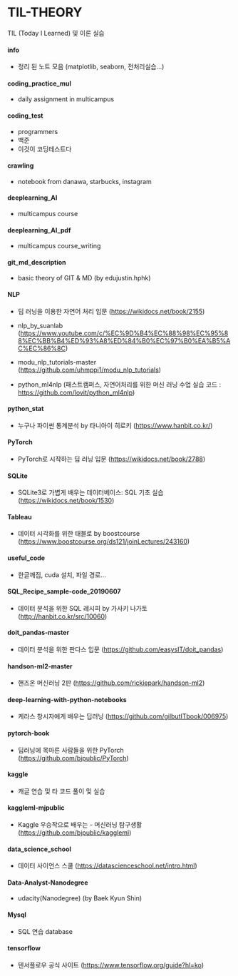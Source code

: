 # TIL-THEORY
TIL (Today I Learned)  및 이론 실습



#### info 

- 정리 된 노트 모음 (matplotlib, seaborn, 전처리실습...)   

  

#### coding_practice_mul  

- daily assignment in multicampus    

  

#### coding_test  

- programmers  
- 백준  
- 이것이 코딩테스트다     

  

#### crawling   

- notebook from danawa, starbucks, instagram    

  

#### deeplearning_AI  

- multicampus course   

  

#### deeplearning_AI_pdf   

- multicampus course_writing  

  

#### git_md_description   

- basic theory of GIT & MD (by edujustin.hphk)    

  

#### NLP 

- 딥 러닝을 이용한 자연어 처리 입문 (https://wikidocs.net/book/2155)  

- nlp_by_suanlab (https://www.youtube.com/c/%EC%9D%B4%EC%88%98%EC%95%88%EC%BB%B4%ED%93%A8%ED%84%B0%EC%97%B0%EA%B5%AC%EC%86%8C)  

- modu_nlp_tutorials-master (https://github.com/uhmppi1/modu_nlp_tutorials)  

- python_ml4nlp (패스트캠퍼스, 자연어처리를 위한 머신 러닝 수업 실습 코드 : https://github.com/lovit/python_ml4nlp)

  

#### python_stat   

- 누구나 파이썬 통계분석 by 타니아이 히로키 (https://www.hanbit.co.kr/)    

  

#### PyTorch  

- PyTorch로 시작하는 딥 러닝 입문 (https://wikidocs.net/book/2788)    

  

#### SQLite   

- SQLite3로 가볍게 배우는 데이터베이스: SQL 기초 실습 (https://wikidocs.net/book/1530)   

   

#### Tableau   

- 데이터 시각화를 위한 태블로 by boostcourse (https://www.boostcourse.org/ds121/joinLectures/243160)    

  

#### useful_code   

- 한글깨짐, cuda 설치, 파일 경로...    

  

#### SQL_Recipe_sample-code_20190607   

- 데이터 분석을 위한 SQL 레시피 by 가사키 나가토 (http://hanbit.co.kr/src/10060)    

  

#### doit_pandas-master  

- 데이터 분석을 위한 판다스 입문 (https://github.com/easysIT/doit_pandas)    

  

#### handson-ml2-master   

- 핸즈온 머신러닝 2판 (https://github.com/rickiepark/handson-ml2)    

  

#### deep-learning-with-python-notebooks   

- 케라스 창시자에게 배우는 딥러닝 (https://github.com/gilbutITbook/006975)    

  

#### pytorch-book   

- 딥러닝에 목마른 사람들을 위한 PyTorch (https://github.com/bjpublic/PyTorch)   

   

#### kaggle   

- 캐글 연습 및 타 코드 풀이 및 실습  

  

#### kaggleml-mjpublic   

- Kaggle 우승작으로 배우는 - 머신러닝 탐구생활 (https://github.com/bjpublic/kaggleml)    

  

#### data_science_school   

- 데이터 사이언스 스쿨 (https://datascienceschool.net/intro.html)  

  

#### Data-Analyst-Nanodegree   

- udacity(Nanodegree) (by Baek Kyun Shin)  

  

#### Mysql  

- SQL 연습 database  

  

#### tensorflow  

- 텐서플로우 공식 사이트 (https://www.tensorflow.org/guide?hl=ko)  





